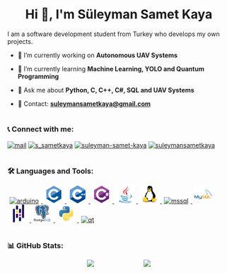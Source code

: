 <h1 align="center">Hi 👋, I'm Süleyman Samet Kaya</h1>

I am a software development student from Turkey who develops my own projects.
- 🔭 I’m currently working on **Autonomous UAV Systems**

- 🌱 I’m currently learning **Machine Learning, YOLO and Quantum Programming**

- 💬 Ask me about **Python, C, C++, C#, SQL and UAV Systems**

- 📩 Contact: **suleymansametkaya@gmail.com**

# <h3 align="left">📞 Connect with me:</h3>

<p align="left">
<a href="mailto:suleymansametkaya@gmail.com" target="_blank"><img align="center" src="https://upload.wikimedia.org/wikipedia/commons/7/7e/Gmail_icon_%282020%29.svg" alt="mail" height="25" width="40" /></a>
<a href="https://twitter.com/s_sametkaya" target="blank"><img align="center" src="https://raw.githubusercontent.com/rahuldkjain/github-profile-readme-generator/master/src/images/icons/Social/twitter.svg" alt="s_sametkaya" height="30" width="40" /></a>
<a href="https://linkedin.com/in/suleyman-samet-kaya" target="blank"><img align="center" src="https://raw.githubusercontent.com/rahuldkjain/github-profile-readme-generator/master/src/images/icons/Social/linked-in-alt.svg" alt="suleyman-samet-kaya" height="30" width="40" /></a>
<a href="https://instagram.com/suleymansametkaya" target="blank"><img align="center" src="https://raw.githubusercontent.com/rahuldkjain/github-profile-readme-generator/master/src/images/icons/Social/instagram.svg" alt="suleymansametkaya" height="30" width="40" /></a>
</p>

# <h3 align="left">🛠 Languages and Tools:</h3>
<p align="left"> 
<a href="https://www.arduino.cc/" target="_blank" rel="noreferrer"> 
<img src="https://cdn.worldvectorlogo.com/logos/arduino-1.svg" alt="arduino" width="40" height="40" style="margin: 0 5px;"/> 
</a> 
<a href="https://www.cprogramming.com/" target="_blank" rel="noreferrer"> 
<img src="https://raw.githubusercontent.com/devicons/devicon/master/icons/c/c-original.svg" alt="c" width="40" height="40" style="margin: 0 5px;"/> 
</a> 
<a href="https://www.w3schools.com/cpp/" target="_blank" rel="noreferrer"> 
<img src="https://raw.githubusercontent.com/devicons/devicon/master/icons/cplusplus/cplusplus-original.svg" alt="cplusplus" width="40" height="40" style="margin: 0 5px;"/> 
</a> 
<a href="https://www.w3schools.com/cs/" target="_blank" rel="noreferrer"> 
<img src="https://raw.githubusercontent.com/devicons/devicon/master/icons/csharp/csharp-original.svg" alt="csharp" width="40" height="40" style="margin: 0 5px;"/> 
</a> 
<a href="https://www.java.com" target="_blank" rel="noreferrer"> 
<img src="https://raw.githubusercontent.com/devicons/devicon/master/icons/java/java-original.svg" alt="java" width="40" height="40" style="margin: 0 5px;"/> 
</a> 
<a href="https://www.linux.org/" target="_blank" rel="noreferrer"> 
<img src="https://raw.githubusercontent.com/devicons/devicon/master/icons/linux/linux-original.svg" alt="linux" width="40" height="40" style="margin: 0 5px;"/> 
</a> 
<a href="https://www.microsoft.com/en-us/sql-server" target="_blank" rel="noreferrer"> 
<img src="https://www.svgrepo.com/show/303229/microsoft-sql-server-logo.svg" alt="mssql" width="40" height="40" style="margin: 0 5px;"/> 
</a> 
<a href="https://www.mysql.com/" target="_blank" rel="noreferrer"> 
<img src="https://raw.githubusercontent.com/devicons/devicon/master/icons/mysql/mysql-original-wordmark.svg" alt="mysql" width="40" height="40" style="margin: 0 5px;"/> 
</a> 
<a href="https://pandas.pydata.org/" target="_blank" rel="noreferrer"> 
<img src="https://raw.githubusercontent.com/devicons/devicon/2ae2a900d2f041da66e950e4d48052658d850630/icons/pandas/pandas-original.svg" alt="pandas" width="40" height="40" style="margin: 0 5px;"/> 
</a> 
<a href="https://www.postgresql.org" target="_blank" rel="noreferrer"> 
<img src="https://raw.githubusercontent.com/devicons/devicon/master/icons/postgresql/postgresql-original-wordmark.svg" alt="postgresql" width="40" height="40" style="margin: 0 5px;"/> 
</a> 
<a href="https://www.python.org" target="_blank" rel="noreferrer"> 
<img src="https://raw.githubusercontent.com/devicons/devicon/master/icons/python/python-original.svg" alt="python" width="40" height="40" style="margin: 0 5px;"/> 
</a> 
<a href="https://www.qt.io/" target="_blank" rel="noreferrer"> 
<img src="https://upload.wikimedia.org/wikipedia/commons/0/0b/Qt_logo_2016.svg" alt="qt" width="40" height="40" style="margin: 0 5px;"/> 
</a> 
</p>

# <h3 align="left">📊 GitHub Stats:</h3>

<p align="center">
  <img src="https://github-readme-stats.vercel.app/api/top-langs/?username=suleymansametkaya&theme=vue-dark&hide_border=false&include_all_commits=false&count_private=false&layout=compact" height="150px" style="margin-right: 50px;"/>
  &nbsp; <!-- Boşluk eklemek için boş bir karakter -->
  <img src="https://github-readme-streak-stats.herokuapp.com/?user=suleymansametkaya&theme=vue-dark&hide_border=false" height="150px" style="margin-left: 50px;"/>
</p>
